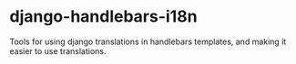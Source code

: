 django-handlebars-i18n
======================

Tools for using django translations in handlebars templates, and making it easier to use translations.
